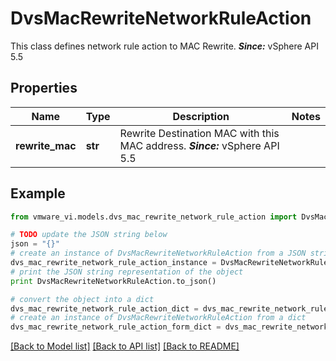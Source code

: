 # DvsMacRewriteNetworkRuleAction

This class defines network rule action to MAC Rewrite.  ***Since:*** vSphere API 5.5 

## Properties
Name | Type | Description | Notes
------------ | ------------- | ------------- | -------------
**rewrite_mac** | **str** | Rewrite Destination MAC with this MAC address.  ***Since:*** vSphere API 5.5  | 

## Example

```python
from vmware_vi.models.dvs_mac_rewrite_network_rule_action import DvsMacRewriteNetworkRuleAction

# TODO update the JSON string below
json = "{}"
# create an instance of DvsMacRewriteNetworkRuleAction from a JSON string
dvs_mac_rewrite_network_rule_action_instance = DvsMacRewriteNetworkRuleAction.from_json(json)
# print the JSON string representation of the object
print DvsMacRewriteNetworkRuleAction.to_json()

# convert the object into a dict
dvs_mac_rewrite_network_rule_action_dict = dvs_mac_rewrite_network_rule_action_instance.to_dict()
# create an instance of DvsMacRewriteNetworkRuleAction from a dict
dvs_mac_rewrite_network_rule_action_form_dict = dvs_mac_rewrite_network_rule_action.from_dict(dvs_mac_rewrite_network_rule_action_dict)
```
[[Back to Model list]](../README.md#documentation-for-models) [[Back to API list]](../README.md#documentation-for-api-endpoints) [[Back to README]](../README.md)


